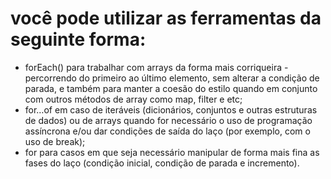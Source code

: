 <h1> você pode utilizar as ferramentas da seguinte forma:</h1>
<ul>
    <li>forEach() para trabalhar com arrays da forma mais corriqueira - percorrendo do primeiro ao último elemento, sem alterar a condição de parada, e também para manter a coesão do estilo quando em conjunto com outros métodos de array como map, filter e etc;</li>
    <li>for…of em caso de iteráveis (dicionários, conjuntos e outras estruturas de dados) ou de arrays quando for necessário o uso de programação assíncrona e/ou dar condições de saída do laço (por exemplo, com o uso de break);</li>
    <li>for para casos em que seja necessário manipular de forma mais fina as fases do laço (condição inicial, condição de parada e incremento).</li>
</ul>